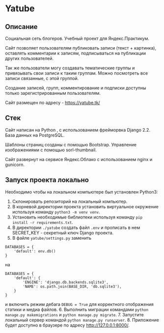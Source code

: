 # Yatube
## Описание
Социальная сеть блогеров. Учебный проект для Яндекс.Практикум.

Сайт позволяет пользователям публиковать записи (текст + картинка), оставлять комментарии к записям, подписываться на публикации других пользователей.

Так же пользователи могу создавать тематические группы и привязывать свои записи к таким группам. Можно посмотреть все записи связанные, с этой группой.

Создание записей, групп, комментирование и подписки доступны только зарегистрированным пользователям. 

Сайт размещен по адресу - https://yatube.tk/

## Стек
Сайт написан на Python , с использованием фрейморвка Django 2.2. База данных на PostgreSQL. 

Шаблоны страниц созданы с помощью Bootstrap. Управление изображениями с помощью sorl-thumbnail. 

Сайт развернут на сервисе Яндекс.Облако с использованием nginx и gunicorn.

## Запуск проекта локально
Необходимо чтобы на локальном компьютере был установлен Python3:
1. Склонировать репозиторий на локальный компьютер.
2. В корневой директории проекта установить виртуальное окружение используя команду `python3 -m venv venv`.
3. Установить необходимые библиотеки используя команду `pip install -r requirements.txt`.
4. В директории `./yatube` создать файл `.env` и прописать в нем SECRET_KEY - секретный ключ Django проекта.
5. В файле `yatube/settings.py` заменить
```
DATABASES = {
    'default': env.db()
}
```
на
```
DATABASES = {
    'default': {
        'ENGINE': 'django.db.backends.sqlite3',
        'NAME': os.path.join(BASE_DIR, 'db.sqlite3'),
    }
}
```
и включить режим дебага `DEBUG = True` для корректного отображения статики и медиа файлов.
6. Выполнить миграции командами `python manage.py makemigrations` и `python manage.py migrate`.
7. Запустите локальный сервер командой `python manage.py runserver`.
8. Приложение будет доступно в браузере по адресу http://127.0.0.1:8000/.
